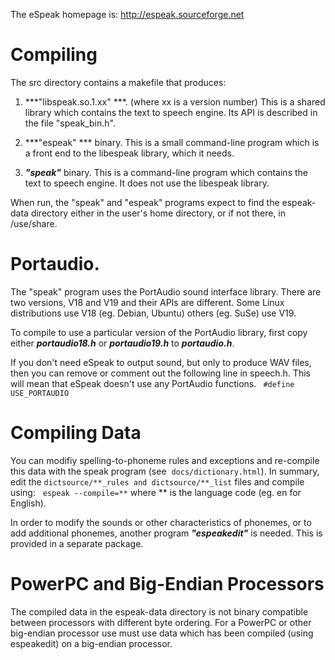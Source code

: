 
The eSpeak homepage is:  http://espeak.sourceforge.net


Compiling
=========

The  src  directory contains a makefile that produces:

1.  ***"libspeak.so.1.xx" ***.  (where xx is a version number)
    This is a shared library which contains the text to speech engine.
    Its API is described in the file "speak_bin.h".

2.   ***"espeak" *** binary.  This is a small command-line program which is a front
    end to the libespeak library, which it needs.

3.   ***"speak"***  binary.  This is a command-line program which contains the
    text to speech engine. It does not use the libespeak library.


When run, the "speak" and "espeak" programs expect to find the  espeak-data
directory either in the user's home directory, or if not there, in /use/share.


Portaudio.
========== 

The "speak" program uses the PortAudio sound interface library.  There are two
versions, V18 and V19 and their APIs are different.  Some Linux distributions
use V18 (eg. Debian, Ubuntu) others (eg. SuSe) use V19.

To compile to use a particular version of the PortAudio library, first copy
either  ***portaudio18.h***  or  ***portaudio19.h***  to  ***portaudio.h***.

If you don't need eSpeak to output sound, but only to produce WAV files,
then you can remove or comment out the following line in  speech.h.
This will mean that eSpeak doesn't use any PortAudio functions.
``` #define  USE_PORTAUDIO```


Compiling Data
==============

You can modifiy spelling-to-phoneme rules and exceptions and re-compile this
data with the  speak  program (see  ```docs/dictionary.html```). In summary, edit
the ```dictsource/**_rules and dictsource/**_list``` files and compile using:
   ```espeak --compile=**```
where ** is the language code (eg. en for English).

In order to modify the sounds or other characteristics of phonemes, or
to add additional phonemes, another program ***"espeakedit"*** is needed. This
is provided in a separate package.


PowerPC and Big-Endian Processors
=================================

The compiled data in the espeak-data directory is not binary compatible between
processors with different byte ordering.  For a PowerPC or other big-endian
processor use must use data which has been compiled (using espeakedit) on
a big-endian processor.


